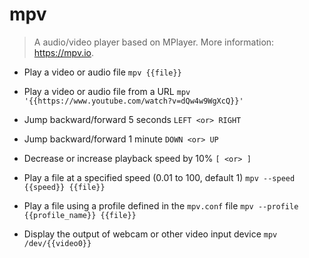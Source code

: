 # mpv
> A audio/video player based on MPlayer.
> More information: <https://mpv.io>.

- Play a video or audio file
`mpv {{file}}`

- Play a video or audio file from a URL
`mpv '{{https://www.youtube.com/watch?v=dQw4w9WgXcQ}}'`

- Jump backward/forward 5 seconds
`LEFT <or> RIGHT`

- Jump backward/forward 1 minute
`DOWN <or> UP`

- Decrease or increase playback speed by 10%
`[ <or> ]`

- Play a file at a specified speed (0.01 to 100, default 1)
`mpv --speed {{speed}} {{file}}`

- Play a file using a profile defined in the `mpv.conf` file
`mpv --profile {{profile_name}} {{file}}`

- Display the output of webcam or other video input device
`mpv /dev/{{video0}}`
